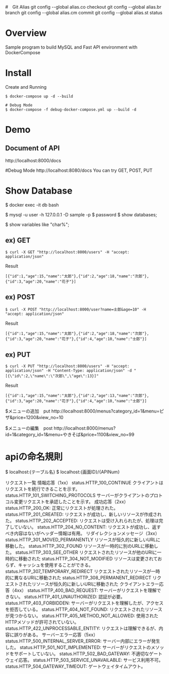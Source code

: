 #　Git Alias
git config --global alias.co checkout
git config --global alias.br branch
git config --global alias.cm commit
git config --global alias.st status

# Overview
Sample program to build MySQL and Fast API environment with DockerCompose

# Install
Create and Running
```
$ docker-compose up -d --build

# Debug Mode 
$ docker-compose -f debug-docker-compose.yml up --build -d
```

# Demo
## Document of API
http://localhost:8000/docs

#Debug Mode
http://localhost:8080/docs
You can try GET, POST, PUT


# Show Database
$ docker exec -it db bash

$ mysql -u user -h 127.0.0.1 -D sample -p
$ password
$ show databases;

$ show variables like "char%";
## ex) GET
```
$ curl -X GET "http://localhost:8000/users" -H "accept: application/json"
```
Result
```
[{"id":1,"age":15,"name":"太郎"},{"id":2,"age":18,"name":"次郎"},{"id":3,"age":20,"name":"花子"}]
```
## ex) POST
```
$ curl -X POST "http://localhost:8000/user?name=士郎&age=10" -H "accept: application/json"
```

Result
```
[{"id":1,"age":15,"name":"太郎"},{"id":2,"age":18,"name":"次郎"},{"id":3,"age":20,"name":"花子"},{"id":4,"age":10,"name":"士郎"}]
```

## ex) PUT
```
$ curl -X PUT "http://localhost:8000/users" -H "accept: application/json" -H "Content-Type: application/json" -d "[{\"id\":2,\"name\":\"次郎\",\"age\":13}]"
```

Result
```
[{"id":1,"age":15,"name":"太郎"},{"id":2,"age":13,"name":"次郎"},{"id":3,"age":20,"name":"花子"},{"id":4,"age":10,"name":"士郎"}]
```
$メニューの追加　put
http://localhost:8000/menus?category_id=1&menu=ピザ&price=1200&view_no=10

$メニューの編集　post
http://localhost:8000/menus?id=1&category_id=1&menu=やきそば&price=1100&view_no=99

# apiの命名規則
$ localhost:{テーブル名} 
$ localhost:{画面ID}/{APINum}

リクエスト一覧
情報応答（1xx）
status.HTTP_100_CONTINUE クライアントはリクエストを続行できることを示す。
status.HTTP_101_SWITCHING_PROTOCOLS サーバーがクライアントのプロトコル変更リクエストを承認したことを示す。
成功応答（2xx）
status.HTTP_200_OK: 正常にリクエストが処理された。
status.HTTP_201_CREATED: リクエストが成功し、新しいリソースが作成された。
status.HTTP_202_ACCEPTED: リクエストは受け入れられたが、処理は完了していない。
status.HTTP_204_NO_CONTENT: リクエストが成功し、返すべき内容はないがヘッダー情報は有用。
リダイレクションメッセージ（3xx）
status.HTTP_301_MOVED_PERMANENTLY リソースが恒久的に新しいURLに移動した。
status.HTTP_302_FOUND リソースが一時的に別のURLに移動した。
status.HTTP_303_SEE_OTHER リクエストされたリソースが他のURIに一時的に移動された
status.HTTP_304_NOT_MODIFIED リソースは変更されておらず、キャッシュを使用することができる。
status.HTTP_307_TEMPORARY_REDIRECT リクエストされたリソースが一時的に異なるURIに移動された
status.HTTP_308_PERMANENT_REDIRECT リクエストされたリソースが恒久的に新しいURIに移動された
クライアントエラー応答（4xx）
status.HTTP_400_BAD_REQUEST: サーバーがリクエストを理解できない。
status.HTTP_401_UNAUTHORIZED: 認証が必要。
status.HTTP_403_FORBIDDEN: サーバーがリクエストを理解したが、アクセスを拒否している。
status.HTTP_404_NOT_FOUND: リクエストされたリソースが見つからない。
status.HTTP_405_METHOD_NOT_ALLOWED: 使用されたHTTPメソッドが許可されていない。
status.HTTP_422_UNPROCESSABLE_ENTITY: リクエストは理解できるが、内容に誤りがある。
サーバーエラー応答（5xx）
status.HTTP_500_INTERNAL_SERVER_ERROR: サーバー内部にエラーが発生した。
status.HTTP_501_NOT_IMPLEMENTED: サーバーがリクエストのメソッドをサポートしていない。
status.HTTP_502_BAD_GATEWAY: 不適切なゲートウェイ応答。
status.HTTP_503_SERVICE_UNAVAILABLE: サービス利用不可。
status.HTTP_504_GATEWAY_TIMEOUT: ゲートウェイタイムアウト。